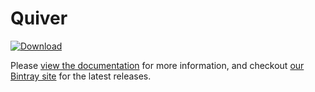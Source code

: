 # Quiver

[ ![Download](https://api.bintray.com/packages/oncue/releases/quiver/images/download.svg) ](https://bintray.com/oncue/releases/quiver/_latestVersion)

Please [view the documentation](https://oncue.github.io/quiver) for more information, and checkout [our Bintray site](https://bintray.com/oncue/releases/quiver/) for the latest releases.
